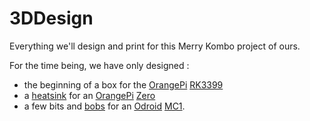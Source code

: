 # 3DDesign
Everything we'll design and print for this Merry Kombo project of ours.

For the time being, we have only designed :
 - the beginning of a box for the [OrangePi](https://www.sbc-community.org/) [RK3399](https://www.armbian.com/orange-pi-rk3399/)
 - a [heatsink](https://cad.onshape.com/documents/a2b712554439d54a4325f9c4/w/f2046d91200af6da026d18a3/e/130034f35837351a3c6391f2) for an [OrangePi](https://www.sbc-community.org/OrangePi%20Zero/) [Zero](https://www.armbian.com/orange-pi-zero/)
 - a few bits and [bobs](https://cad.onshape.com/documents/670c0dcb20e9d88e955e134f/w/1035a103bbd1c8f163666206/e/51936ffd82cb6a0b55d4049d) for an [Odroid](https://www.armbian.com/odroid-hc1/) [MC1](https://www.hardkernel.com/shop/odroid-mc1-solo/).
